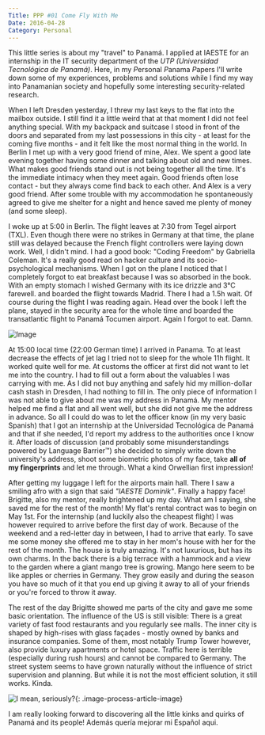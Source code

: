 ```yaml
---
Title: PPP #01 Come Fly With Me
Date: 2016-04-28
Category: Personal
---
```


This little series is about my "travel" to Panamá. I applied at IAESTE for an internship in the IT security department of the *UTP (Universidad Tecnológica de Panamá)*. Here, in my *P*ersonal *P*anama *P*apers I'll write down some of my experiences, problems and solutions while I find my way into Panamanian society and hopefully some interesting security-related research.

When I left Dresden yesterday, I threw my last keys to the flat into the mailbox outside. I still find it a little weird that at that moment I did not feel anything special. With my backpack and suitcase I stood in front of the doors and separated from my last possessions in this city - at least for the coming five months - and it felt like the most normal thing in the world. In Berlin I met up with a very good friend of mine, Alex. We spent a good late evening together having some dinner and talking about old and new times. What makes good friends stand out is not being together all the time. It's the immediate intimacy when they meet again. Good friends often lose contact - but they always come find back to each other. And Alex is a very good friend. After some trouble with my accommodation he spontaneously agreed to give me shelter for a night and hence saved me plenty of money (and some sleep).

I woke up at 5:00 in Berlin. The flight leaves at 7:30 from Tegel airport (TXL). Even though there were no strikes in Germany at that time, the plane still was delayed because the French flight controllers were laying down work. Well, I didn't mind. I had a good book: "Coding Freedom" by Gabriella Coleman. It's a really good read on hacker culture and its socio-psychological mechanisms. When I got on the plane I noticed that I completely forgot to eat breakfast because I was so absorbed in the book. With an empty stomach I wished Germany with its ice drizzle and 3°C farewell. and boarded the flight towards Madrid. There I had a 1.5h wait. Of course during the flight I was reading again. Head over the book I left the plane, stayed in the security area for the whole time and boarded the transatlantic flight to Panamá Tocumen airport. Again I forgot to eat. Damn.

![Image]({static}/images/panama-flight.gif)

At 15:00 local time (22:00 German time) I arrived in Panama. To at least decrease the effects of jet lag I tried not to sleep for the whole 11h flight. It worked quite well for me. At customs the officer at first did not want to let me into the country. I had to fill out a form about the valuables I was carrying with me. As I did not buy anything and safely hid my million-dollar cash stash in Dresden, I had nothing to fill in. The only piece of information I was not able to give about me was my address in Panamá. My mentor helped me find a flat and all went well, but she did not give me the address in advance. So all I could do was to let the officer know (in my very basic Spanish) that I got an internship at the Universidad Tecnológica de Panamá and that if she needed, I'd report my address to the authorities once I know it. After loads of discussion (and probably some misunderstandings powered by Language Barrier™) she decided to simply write down the university's address, shoot some biometric photos of my face, take **all of my fingerprints** and let me through. What a kind Orwellian first impression!

After getting my luggage I left for the airports main hall. There I saw a smiling afro with a sign that said *"IAESTE Dominik"*. Finally a happy face! Brigitte, also my mentor, really brightened up my day. What am I saying, she saved me for the rest of the month! My flat's rental contract was to begin on May 1st. For the internship (and luckily also the cheapest flight) I was however required to arrive before the first day of work. Because of the weekend and a red-letter day in between, I had to arrive that early. To save me some money she offered me to stay in her mom's house with her for the rest of the month. The house is truly amazing. It's not luxurious, but has its own charms. In the back there is a big terrace with a hammock and a view to the garden where a giant mango tree is growing. Mango here seem to be like apples or cherries in Germany. They grow easily and during the season you have so much of it that you end up giving it away to all of your friends or you're forced to throw it away.

The rest of the day Brigitte showed me parts of the city and gave me some basic orientation. The influence of the US is still visible: There is a great variety of fast food restaurants and you regularly see malls. The inner city is shaped by high-rises with glass façades - mostly owned by banks and insurance companies. Some of them, most notably Trump Tower however, also provide luxury apartments or hotel space. Traffic here is terrible (especially during rush hours) and cannot be compared to Germany. The street system seems to have grown naturally without the influence of strict supervision and planning. But while it is not the most efficient solution, it still works. Kinda.

![I mean, seriously?]({static}/images/panama-streets.png){: .image-process-article-image}

I am really looking forward to discovering all the little kinks and quirks of Panamá and its people! Además quería mejorar mi Español aqui.
